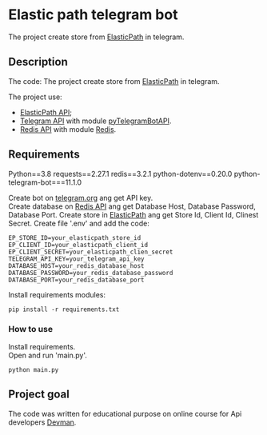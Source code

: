 # Elastic path telegram bot
The project create store from [ElasticPath](https://euwest.cm.elasticpath.com/) in telegram.


## Description
The code: 
The project create store from [ElasticPath](https://euwest.cm.elasticpath.com/) in telegram.

The project use:  
 * [ElasticPath API](https://documentation.elasticpath.com/commerce-cloud/docs/api/);  
 * [Telegram API](https://core.telegram.org/bots/api) with module [pyTelegramBotAPI](https://github.com/python-telegram-bot/python-telegram-bot/wiki/Introduction-to-the-API).
 * [Redis API](https://redis.io/) with module [Redis](https://github.com/redis/redis).



## Requirements
Python==3.8
requests==2.27.1
redis==3.2.1
python-dotenv==0.20.0
python-telegram-bot===11.1.0

Create bot on [telegram.org](https://t.me/botfather) ang get API key.  
Create database on [Redis API](https://redis.io/) ang get Database Host, Database Password, Database Port.
Create store in [ElasticPath](https://euwest.cm.elasticpath.com/) ang get Store Id, Client Id, Clinest Secret. 
Create file '.env' and add the code:
```
EP_STORE_ID=your_elasticpath_store_id
EP_CLIENT_ID=your_elasticpath_client_id
EP_CLIENT_SECRET=your_elasticpath_clien_secret
TELEGRAM_API_KEY=your_telegram_api_key
DATABASE_HOST=your_redis_database_host
DATABASE_PASSWORD=your_redis_database_password
DATABASE_PORT=your_redis_database_port
```

Install requirements modules:
```
pip install -r requirements.txt	
```


### How to use

Install requirements.  
Open and run 'main.py'.
```
python main.py	
```

## Project goal

The code was written for educational purpose on online course for Api developers [Devman](http://dvmn.org). 

